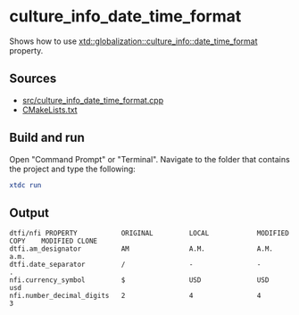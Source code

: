 # culture_info_date_time_format

Shows how to use [xtd::globalization::culture_info::date_time_format](https://gammasoft71.github.io/xtd/reference_guides/latest/classxtd_1_1globalization_1_1culture__info.html) property.

## Sources

* [src/culture_info_date_time_format.cpp](src/culture_info_date_time_format.cpp)
* [CMakeLists.txt](CMakeLists.txt)

## Build and run

Open "Command Prompt" or "Terminal". Navigate to the folder that contains the project and type the following:

```cmake
xtdc run
```

## Output

```
dtfi/nfi PROPERTY           ORIGINAL         LOCAL            MODIFIED COPY    MODIFIED CLONE
dtfi.am_designator          AM               A.M.             A.M.             a.m.            
dtfi.date_separator         /                -                -                .               
nfi.currency_symbol         $                USD              USD              usd             
nfi.number_decimal_digits   2                4                4                3               
```
